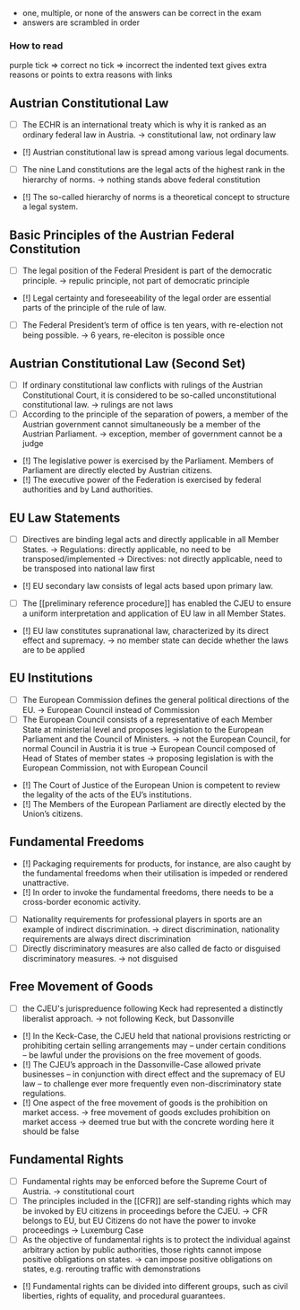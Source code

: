- one, multiple, or none of the answers can be correct in the exam
- answers are scrambled in order

### How to read
purple tick => correct
no tick => incorrect
the indented text gives extra reasons or points to extra reasons with links

## Austrian Constitutional Law
- [ ] The ECHR is an international treaty which is why it is ranked as an ordinary federal law in Austria.
	-> constitutional law, not ordinary law
- [!] Austrian constitutional law is spread among various legal documents.
- [ ] The nine Land constitutions are the legal acts of the highest rank in the hierarchy of norms.
	-> nothing stands above federal constitution
- [!] The so-called hierarchy of norms is a theoretical concept to structure a legal system.

## Basic Principles of the Austrian Federal Constitution
- [ ] The legal position of the Federal President is part of the democratic principle.
	-> repulic principle, not part of democratic principle
- [!] Legal certainty and foreseeability of the legal order are essential parts of the principle of the rule of law.
- [ ] The Federal President’s term of office is ten years, with re-election not being possible.
	-> 6 years, re-eleciton is possible once

## Austrian Constitutional Law (Second Set)
- [ ] If ordinary constitutional law conflicts with rulings of the Austrian Constitutional Court, it is considered to be so-called unconstitutional constitutional law.
	-> rulings are not laws
- [ ] According to the principle of the separation of powers, a member of the Austrian government cannot simultaneously be a member of the Austrian Parliament.
	-> exception, member of government cannot be a judge
- [!] The legislative power is exercised by the Parliament. Members of Parliament are directly elected by Austrian citizens.
- [!] The executive power of the Federation is exercised by federal authorities and by Land authorities.

## EU Law Statements
- [ ] Directives are binding legal acts and directly applicable in all Member States.
	-> Regulations: directly applicable, no need to be transposed/implemented
	-> Directives: not directly applicable, need to be transposed into national law first
- [!] EU secondary law consists of legal acts based upon primary law.
- [ ] The [[preliminary reference procedure]] has enabled the CJEU to ensure a uniform interpretation and application of EU law in all Member States.
- [!] EU law constitutes supranational law, characterized by its direct effect and supremacy.
	-> no member state can decide whether the laws are to be applied

## EU Institutions
- [ ] The European Commission defines the general political directions of the EU.
	-> European Council instead of Commission
- [ ] The European Council consists of a representative of each Member State at ministerial level and proposes legislation to the European Parliament and the Council of Ministers.
	-> not the European Council, for normal Council in Austria it is true
	-> European Council composed of Head of States of member states
	-> proposing legislation is with the European Commission, not with European Council
- [!] The Court of Justice of the European Union is competent to review the legality of the acts of the EU’s institutions.
- [!] The Members of the European Parliament are directly elected by the Union’s citizens.

## Fundamental Freedoms
- [!] Packaging requirements for products, for instance, are also caught by the fundamental freedoms when their utilisation is impeded or rendered unattractive.
- [!] In order to invoke the fundamental freedoms, there needs to be a cross-border economic activity.
- [ ] Nationality requirements for professional players in sports are an example of indirect discrimination.
	-> direct discrimination, nationality requirements are always direct discrimination
- [ ] Directly discriminatory measures are also called de facto or disguised discriminatory measures.
	-> not disguised

## Free Movement of Goods
- [ ] the CJEU's jurispreduence following Keck had represented a distinctly liberalist approach.
	-> not following Keck, but Dassonville

- [!] In the Keck-Case, the CJEU held that national provisions restricting or prohibiting certain selling arrangements may – under certain conditions – be lawful under the provisions on the free movement of goods.
- [!] The CJEU’s approach in the Dassonville-Case allowed private businesses – in conjunction with direct effect and the supremacy of EU law – to challenge ever more frequently even non-discriminatory state regulations.
- [!] One aspect of the free movement of goods is the prohibition on market access.
	-> free movement of goods excludes prohibition on market access
	-> deemed true but with the concrete wording here it should be false

## Fundamental Rights
- [ ] Fundamental rights may be enforced before the Supreme Court of Austria.
	-> constitutional court
- [ ] The principles included in the [[CFR]] are self-standing rights which may be invoked by EU citizens in proceedings before the CJEU.
	-> CFR belongs to EU, but EU Citizens do not have the power to invoke proceedings
	-> Luxemburg Case
- [ ] As the objective of fundamental rights is to protect the individual against arbitrary action by public authorities, those rights cannot impose positive obligations on states.
	-> can impose positive obligations on states, e.g. rerouting traffic with demonstrations
- [!] Fundamental rights can be divided into different groups, such as civil liberties, rights of equality, and procedural guarantees.